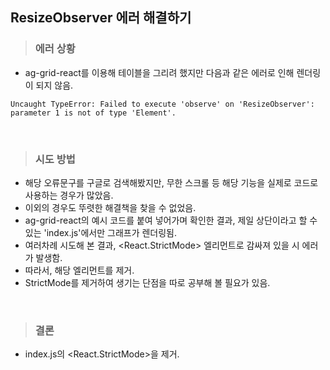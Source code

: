 ## ResizeObserver 에러 해결하기

> ### 에러 상황

- ag-grid-react를 이용해 테이블을 그리려 했지만 다음과 같은 에러로 인해 렌더링이 되지 않음.

```
Uncaught TypeError: Failed to execute 'observe' on 'ResizeObserver': parameter 1 is not of type 'Element'.
```

<br />

> ### 시도 방법

- 해당 오류문구를 구글로 검색해봤지만, 무한 스크롤 등 해당 기능을 실제로 코드로 사용하는 경우가 많았음.
- 이외의 경우도 뚜렷한 해결책을 찾을 수 없었음.
- ag-grid-react의 예시 코드를 붙여 넣어가며 확인한 결과, 제일 상단이라고 할 수 있는 'index.js'에서만 그래프가 렌더링됨.
- 여러차례 시도해 본 결과, <React.StrictMode> 엘리먼트로 감싸져 있을 시 에러가 발생함.
- 따라서, 해당 엘리먼트를 제거.
- StrictMode를 제거하여 생기는 단점을 따로 공부해 볼 필요가 있음.

<br />

> ### 결론

- index.js의 <React.StrictMode>을 제거.
